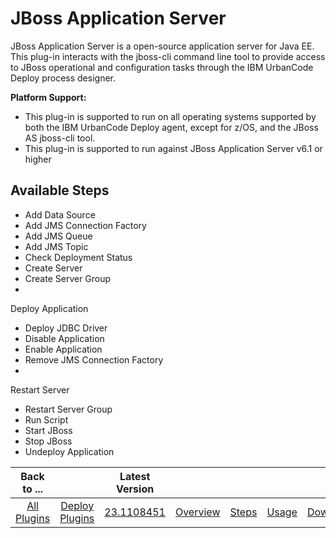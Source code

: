
JBoss Application Server
========================


JBoss Application Server is a open-source application server for Java EE. This plug-in interacts with the jboss-cli 
command line tool to provide access to JBoss operational and configuration tasks through the IBM UrbanCode Deploy 
process designer.


**Platform Support:**


* This plug-in is supported to run on all operating systems supported by 
both the IBM UrbanCode Deploy agent, except for z/OS, and the JBoss AS jboss-cli tool.
* This plug-in is supported to 
run against JBoss Application Server v6.1 or higher



Available Steps
---------------


* Add Data Source
* Add JMS 
Connection Factory
* Add JMS Queue
* Add JMS Topic
* Check Deployment Status
* Create Server
* Create Server Group
* 
Deploy Application
* Deploy JDBC Driver
* Disable Application
* Enable Application
* Remove JMS Connection Factory
* 
Restart Server
* Restart Server Group
* Run Script
* Start JBoss
* Stop JBoss
* Undeploy Application





|Back to ...||Latest Version|||||
| :---: | :---: | :---: | :---: | :---: | :---: | :---: |
|[All Plugins](../../index.md)|[Deploy Plugins](../README.md)|[23.1108451](https://raw.githubusercontent.com/UrbanCode/IBM-UCD-PLUGINS/main/files/JBoss/JBoss-23.1108451.zip)|[Overview](overview.md)|[Steps](steps.md)|[Usage](usage.md)|[Downloads](downloads.md)|
